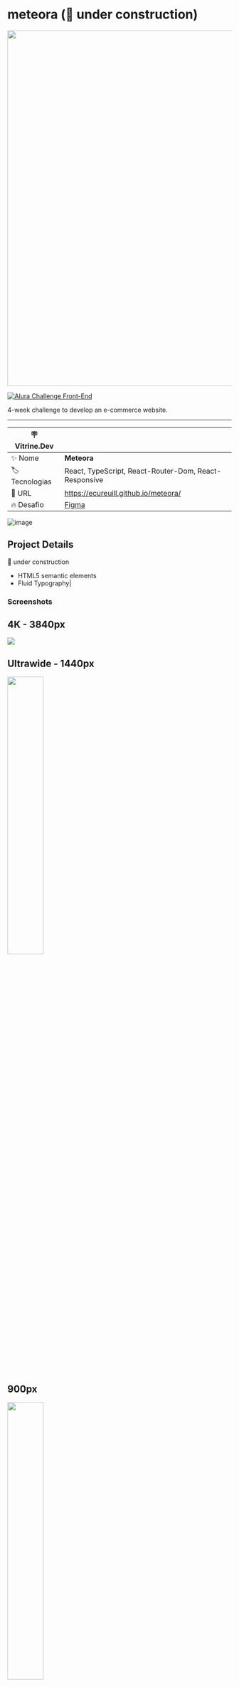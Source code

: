 # meteora (🚧 under construction)
<img src="https://github.com/ecureuill/meteora/assets/993369/b6bc9eb3-8bf8-4375-88cf-3847b5dbb554" width=800px/>


[![Alura Challenge Front-End](https://www.alura.com.br/assets/img/challenges/logos/challenges-logo-front.1674580905.svg)](https://www.alura.com.br/challenges) 

4-week challenge to develop an e-commerce website.

-------------------------

| :placard: Vitrine.Dev |     |
| -------------  | --- |
| :sparkles: Nome        | **Meteora**
| :label: Tecnologias | React, TypeScript, React-Router-Dom, React-Responsive
| :rocket: URL         | https://ecureuill.github.io/meteora/
| :fire: Desafio     | [Figma](https://www.figma.com/file/2TLgt8UjsWUViWlmpXu5Fz/Challenge-Front-end-%7C-Loja-Meteora)

<!-- Inserir imagem com a #vitrinedev ao final do link -->
![image](https://github.com/ecureuill/meteora/assets/993369/ad28f767-3932-4e7a-a18d-1505d8e0f9ab)

## Project Details

🚧 under construction

- HTML5 semantic elements
- Fluid Typography|


### Screenshots

## 4K - 3840px

<img src='https://github.com/ecureuill/meteora/assets/993369/85838521-7f6a-4eb9-a7aa-471e6e4b71bc'/>

## Ultrawide - 1440px

<img src='https://github.com/ecureuill/meteora/assets/993369/17da47ff-23b4-4cb8-85fd-abdacf037ddd' width='40%'/>

## 900px

<img src='https://github.com/ecureuill/meteora/assets/993369/481a9aa5-b0c3-484d-a116-06a7b2c0b555' width='40%'/>

## 768px

<img src='https://github.com/ecureuill/meteora/assets/993369/e8d6f9c0-dfc2-48cf-9b29-7bdac4caf36a' width='40%'/>

## 320px

<img src='https://github.com/ecureuill/meteora/assets/993369/2b0b901a-cada-421b-b5e0-f55dd9a12739' width='20%'/>



